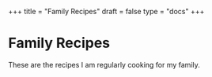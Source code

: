 +++
title = "Family Recipes"
draft = false
type = "docs"
+++

# Family Recipes
These are the recipes I am regularly cooking for my family.
